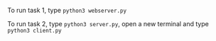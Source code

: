 To run task 1, type `python3 webserver.py`

To run task 2, type `python3 server.py`, open a new terminal and type `python3 client.py`